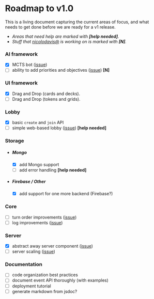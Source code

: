 # Roadmap to v1.0

This is a living document capturing the current areas of focus, and what needs to
get done before we are ready for a v1 release.

* _Areas that need help are marked with **[help needed]**._
* _Stuff that [nicolodavis@](https://github.com/nicolodavis) is working on is marked with **[N]**._

### AI framework

* [x] MCTS bot ([issue](https://github.com/nicolodavis/boardgame.io/issues/7#issuecomment-389453032))
* [ ] ability to add priorities and objectives ([issue](https://github.com/nicolodavis/boardgame.io/issues/7#issuecomment-389453032)) **[N]**

### UI framework

* [x] Drag and Drop (cards and decks).
* [ ] Drag and Drop (tokens and grids).

### Lobby

* [x] basic `create` and `join` API
* [ ] simple web-based lobby ([issue](https://github.com/nicolodavis/boardgame.io/issues/197)) **[help needed]**

### Storage

* ##### Mongo

  * [x] add Mongo support
  * [ ] add error handling **[help needed]**

* ##### Firebase / Other

  * [x] add support for one more backend (Firebase?)

### Core

* [ ] turn order improvements ([issue](https://github.com/nicolodavis/boardgame.io/issues/154))
* [ ] log improvements ([issue](https://github.com/nicolodavis/boardgame.io/issues/227))

### Server

* [x] abstract away server component ([issue](https://github.com/nicolodavis/boardgame.io/issues/251))
* [ ] server scaling ([issue](https://github.com/nicolodavis/boardgame.io/issues/277))

### Documentation

* [ ] code organization best practices
* [ ] document event API thoroughly (with examples)
* [ ] deployment tutorial
* [ ] generate markdown from jsdoc?
